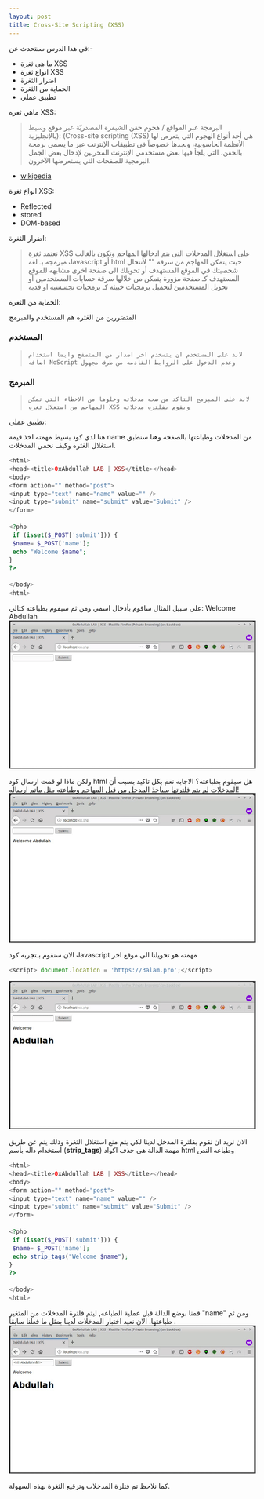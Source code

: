 ```yaml
---
layout: post
title: Cross-Site Scripting (XSS)
---
```


في هذا الدرس سنتحدث عن:-
- ما هي ثغرة XSS
- انواع ثغرة XSS
- اضرار الثغرة
 - الحماية من الثغرة
 - تطبيق عملي
 
 
 ماهي ثغرة XSS:
 
 > البرمجة عبر المواقع / هجوم حقن الشيفرة المصدريّة عبر موقع وسيط (بالإنجليزية: (Cross-site scripting (XSS) هي أحد أنواع الهجوم التي يتعرض لها الأنظمة الحاسوبية، ونجدها خصوصاً في تطبيقات الإنترنت عبر ما يسمى برمجة بالحقن، التي يلجأ فيها بعض مستخدمي الإنترنت المخربين لإدخال بعض الجمل البرمجية للصفحات التي يستعرضها الآخرون.
 
- [wikipedia](https://ar.wikipedia.org/wiki/%D8%A8%D8%B1%D9%85%D8%AC%D8%A9_%D8%B9%D8%A8%D8%B1_%D9%85%D9%88%D8%A7%D9%82%D8%B9)

انواع ثغرة XSS:
- Reflected
- stored
- DOM-based

اضرار الثغرة:
> تعتمد ثغرة XSS على استغلال المدخلات التي يتم ادخالها المهاجم وتكون بالغالب مبرمجه بـ لغة Javascript أو html حيث يتمكن المهاجم من سرقة "" لأنتحال شخصيتك في الموقع المستهدف أو تحويلك الى صفحة اخرى مشابهه للموقع المستهدف كـ صفحة مزورة يتمكن من خلالها سرقة حسابات المستخدمين أو تحويل المستخدمين لتحميل برمجيات خبيثه كـ برمجيات تجسسيه او فدية

الحماية من الثغرة:

المتضررين من الغثره هم المستخدم والمبرمج

### المستخدم
>     لابد على المستخدم ان يتسخدم اخر اصدار من المتصفح وايضا استخدام اضافه NoScript وعدم الدخول على الروابط القادمه من طرف مجهول
### المبرمج
>     لابد على المبرمج التاكد من صحه مدخلاته وخلوها من الاخطاء التي تمكن المهاجم من استغلال ثغره XSS ويقوم بفلتره مدخلاته

تطبيق عملي:

هنا لدي كود بسيط مهمته اخذ قيمة name من المدخلات وطباعتها بالصفحه وهنا سنطبق استغلال الغثره وكيف نحمي المدخلات.

```php
<html>
<head><title>0xAbdullah LAB | XSS</title></head>
<body>
<form action="" method="post">
<input type="text" name="name" value="" />
<input type="submit" name="submit" value="Submit" />
</form>

<?php
 if (isset($_POST['submit'])) {
 $name= $_POST['name'];
 echo "Welcome $name";
}
?>

</body>
<html>
```

على سبيل المثال ساقوم بأدخال اسمي ومن ثم سيقوم بطباعته كتالي: Welcome Abdullah
![enter image description here](https://raw.githubusercontent.com/0xAbdullah/0xAbdullah.github.io/master/MyFiles/XSS/1.gif)

ولكن ماذا لو قمت ارسال كود html هل سيقوم بطباعته؟ الاجابه نعم بكل تاكيد بسبب أن المدخلات لم يتم فلترتها سياخذ المدخل من قبل المهاجم وطباعته مثل ماتم ارساله!
![enter image description here](https://raw.githubusercontent.com/0xAbdullah/0xAbdullah.github.io/master/MyFiles/XSS/2.gif)

الان سنقوم بـتجربه كود Javascript مهمته هو تحويلنا الى موقع اخر
```javascript
<script> document.location = 'https://3alam.pro';</script>
```
![enter image description here](https://raw.githubusercontent.com/0xAbdullah/0xAbdullah.github.io/master/MyFiles/XSS/3.gif)

الان نريد ان نقوم بفلترة المدخل لدينا لكي يتم منع استغلال الثغرة وذلك يتم عن طريق استخدام داله بأسم (**strip_tags**) مهمة الدالة هي حذف اكواد html وطباعه النص

```php
<html>
<head><title>0xAbdullah LAB | XSS</title></head>
<body>
<form action="" method="post">
<input type="text" name="name" value="" />
<input type="submit" name="submit" value="Submit" />
</form>

<?php
 if (isset($_POST['submit'])) {
 $name= $_POST['name'];
 echo strip_tags("Welcome $name");
}
?>

</body>
<html>
```

قمنا بوضع الدالة قبل عملية الطباعه, ليتم فلترة المدخلات من المتغير "name" ومن ثم طباعتها. الان نعيد اختبار المدخلات لدينا بمثل ما فعلنا سابقاً .
![enter image description here](https://raw.githubusercontent.com/0xAbdullah/0xAbdullah.github.io/master/MyFiles/XSS/4.gif)

كما نلاحظ تم فتلرة المدخلات وترقيع الثغرة بهذه السهولة.
